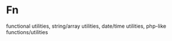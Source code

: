 # Fn
functional utilities, string/array utilities, date/time utilities, php-like functions/utilities

